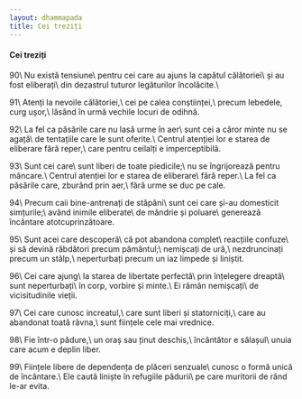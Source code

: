 ```yaml
---
layout: dhammapada
title: Cei treziți
---
```

#### Cei treziți

90\\
Nu există tensiune\\
pentru cei care au ajuns la capătul călătoriei\\
și au fost eliberați\\
din dezastrul tuturor legăturilor încolăcite.\\

91\\
Atenți la nevoile călătoriei,\\
cei pe calea conștiinței,\\
precum lebedele, curg ușor,\\
lăsând în urmă vechile locuri de odihnă.

92\\
La fel ca păsările care nu lasă urme în aer\\
sunt cei a căror minte nu se agață\\
de tentațiile care le sunt oferite.\\
Centrul atenției lor e starea de eliberare fără reper,\\
care pentru ceilalți e imperceptibilă.

93\\
Sunt cei care\\
sunt liberi de toate piedicile;\\
nu se îngrijorează pentru mâncare.\\
Centrul atenției lor e starea de eliberare\\
fără reper.\\
La fel ca păsările care, zburând prin aer,\\
fără urme se duc pe cale.

94\\
Precum caii bine-antrenați de stăpâni\\
sunt cei care și-au domesticit simțurile;\\
având inimile eliberate\\
de mândrie și poluare\\
generează încântare atotcuprinzătoare.

95\\
Sunt acei care descoperă\\
că pot abandona complet\\
reacțiile confuze\\
și să devină răbdători precum pământul;\\
nemișcați de ură,\\
nezdruncinați precum un stâlp,\\
neperturbați precum un iaz limpede și liniștit.

96\\
Cei care ajung\\
la starea de libertate perfectă\\
prin înțelegere dreaptă\\
sunt neperturbați\\
în corp, vorbire și minte.\\
Ei rămân nemișcați\\
de vicisitudinile vieții.

97\\
Cei care cunosc increatul,\\
care sunt liberi și statorniciți,\\
care au abandonat toată râvna,\\
sunt ființele cele mai vrednice.

98\\
Fie într-o pădure,\\
un oraș sau ținut deschis,\\
încântător e sălașul\\
unuia care acum e deplin liber.

99\\
Ființele libere de dependența de plăceri senzuale\\
cunosc o formă unică de încântare.\\
Ele caută liniște în refugiile pădurii\\
pe care muritorii de rând le-ar evita.
